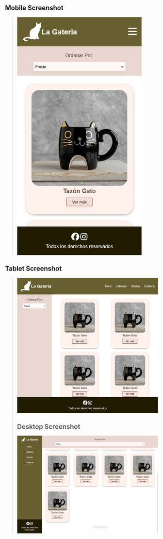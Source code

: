 ## Mobile Screenshot
> ![Screenshot](./assets/img/screenshot/mobile.png)
## Tablet Screenshot
> ![Screenshot](./assets/img/screenshot/tablet.png)
> ## Desktop Screenshot
> ![Screenshot](./assets/img/screenshot/desktop.png)
